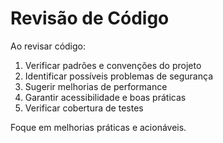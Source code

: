 # Revisão de Código

Ao revisar código:
1. Verificar padrões e convenções do projeto
2. Identificar possíveis problemas de segurança
3. Sugerir melhorias de performance
4. Garantir acessibilidade e boas práticas
5. Verificar cobertura de testes

Foque em melhorias práticas e acionáveis.